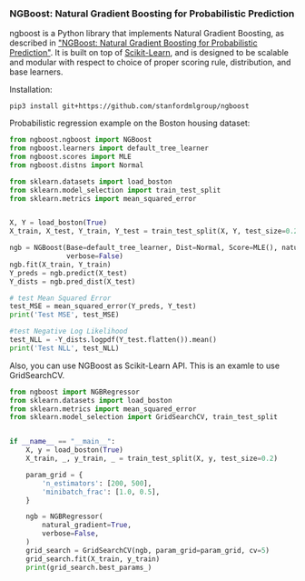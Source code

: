 ### NGBoost: Natural Gradient Boosting for Probabilistic Prediction

ngboost is a Python library that implements Natural Gradient Boosting, as described in ["NGBoost: Natural Gradient Boosting for Probabilistic Prediction"](https://stanfordmlgroup.github.io/projects/ngboost/). It is built on top of [Scikit-Learn](https://scikit-learn.org/stable/), and is designed to be scalable and modular with respect to choice of proper scoring rule, distribution, and base learners.



Installation:

```
pip3 install git+https://github.com/stanfordmlgroup/ngboost
```

Probabilistic regression example on the Boston housing dataset:

```python
from ngboost.ngboost import NGBoost
from ngboost.learners import default_tree_learner
from ngboost.scores import MLE
from ngboost.distns import Normal

from sklearn.datasets import load_boston
from sklearn.model_selection import train_test_split
from sklearn.metrics import mean_squared_error


X, Y = load_boston(True)
X_train, X_test, Y_train, Y_test = train_test_split(X, Y, test_size=0.2)

ngb = NGBoost(Base=default_tree_learner, Dist=Normal, Score=MLE(), natural_gradient=True,
              verbose=False)
ngb.fit(X_train, Y_train)
Y_preds = ngb.predict(X_test)
Y_dists = ngb.pred_dist(X_test)

# test Mean Squared Error
test_MSE = mean_squared_error(Y_preds, Y_test)
print('Test MSE', test_MSE)

#test Negative Log Likelihood
test_NLL = -Y_dists.logpdf(Y_test.flatten()).mean()
print('Test NLL', test_NLL)
```

Also, you can use NGBoost as Scikit-Learn API. This is an examle to use GridSearchCV.

```python
from ngboost import NGBRegressor
from sklearn.datasets import load_boston
from sklearn.metrics import mean_squared_error
from sklearn.model_selection import GridSearchCV, train_test_split


if __name__ == "__main__":
    X, y = load_boston(True)
    X_train, _, y_train, _ = train_test_split(X, y, test_size=0.2)

    param_grid = {
        'n_estimators': [200, 500],
        'minibatch_frac': [1.0, 0.5],
    }

    ngb = NGBRegressor(
        natural_gradient=True,
        verbose=False,
    )
    grid_search = GridSearchCV(ngb, param_grid=param_grid, cv=5)
    grid_search.fit(X_train, y_train)
    print(grid_search.best_params_)

```